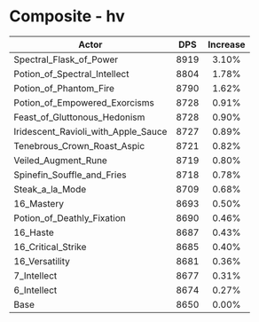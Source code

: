 # Composite - hv
| Actor | DPS | Increase |
|---|:---:|:---:|
|Spectral_Flask_of_Power|8919|3.10%|
|Potion_of_Spectral_Intellect|8804|1.78%|
|Potion_of_Phantom_Fire|8790|1.62%|
|Potion_of_Empowered_Exorcisms|8728|0.91%|
|Feast_of_Gluttonous_Hedonism|8728|0.90%|
|Iridescent_Ravioli_with_Apple_Sauce|8727|0.89%|
|Tenebrous_Crown_Roast_Aspic|8721|0.82%|
|Veiled_Augment_Rune|8719|0.80%|
|Spinefin_Souffle_and_Fries|8718|0.78%|
|Steak_a_la_Mode|8709|0.68%|
|16_Mastery|8693|0.50%|
|Potion_of_Deathly_Fixation|8690|0.46%|
|16_Haste|8687|0.43%|
|16_Critical_Strike|8685|0.40%|
|16_Versatility|8681|0.36%|
|7_Intellect|8677|0.31%|
|6_Intellect|8674|0.27%|
|Base|8650|0.00%|
